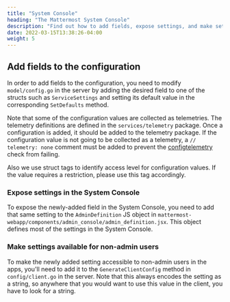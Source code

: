 ```yaml
---
title: "System Console"
heading: "The Mattermost System Console"
description: "Find out how to add fields, expose settings, and make settings available for non-admins in the System Console."
date: 2022-03-15T13:38:26-04:00
weight: 5
---
```


## Add fields to the configuration

In order to add fields to the configuration, you need to modify `model/config.go` in the server by adding the desired field to one of the structs such as `ServiceSettings` and setting its default value in the corresponding `SetDefaults` method.

Note that some of the configuration values are collected as telemetries. The telemetry definitions are defined in the `services/telemetry` package. Once a configuration is added, it should be added to the telemetry package. If the configuration value is not going to be collected as a telemetry, a `// telemetry: none` comment must be added to prevent the [configtelemetry](https://github.com/mattermost/mattermost-govet#included-analyzers) check from failing.

Also we use struct tags to identify access level for configuration values. If the value requires a restriction, please use this tag accordingly.

### Expose settings in the System Console

To expose the newly-added field in the System Console, you need to add that same setting to the `AdminDefinition` JS object in `mattermost-webapp/components/admin_console/admin_definition.jsx`. This object defines most of the settings in the System Console.


### Make settings available for non-admin users

To make the newly added setting accessible to non-admin users in the apps, you'll need to add it to the `GenerateClientConfig` method in `config/client.go` in the server. Note that this always encodes the setting as a string, so anywhere that you would want to use this value in the client, you have to look for a string.
